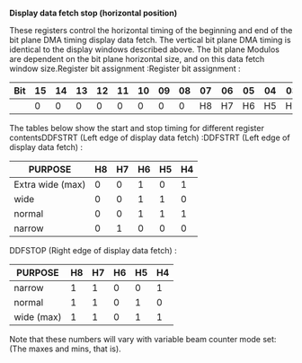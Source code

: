 **Display data fetch stop (horizontal position)**

These registers control the horizontal timing of the beginning and end of the bit plane DMA timing display data fetch. The vertical bit plane DMA timing is identical to the display windows described above. The bit plane Modulos are dependent on the bit plane horizontal size, and on this data fetch window size.Register bit assignment :Register bit assignment :

| Bit| 15| 14| 13| 12| 11| 10| 09| 08| 07| 06| 05| 04| 03| 02| 01| 00  |
|---|---|---|---|---|---|---|---|---|---|---|---|---|---|---|---|---  |
|| 0| 0| 0| 0| 0| 0| 0| 0| H8| H7| H6| H5| H4| H3| H2| 0|

The tables below show the start and stop timing for different register contentsDDFSTRT (Left edge of display data fetch) :DDFSTRT (Left edge of display data fetch) :

| PURPOSE| H8| H7| H6| H5| H4  |
|---|---|---|---|---|---  |
|Extra wide (max)| 0| 0| 1| 0| 1  |
|wide| 0| 0| 1| 1| 0  |
|normal| 0| 0| 1| 1| 1  |
|narrow| 0| 1| 0| 0| 0|

DDFSTOP (Right edge of display data fetch) :

| PURPOSE| H8| H7| H6| H5| H4  |
|---|---|---|---|---|---  |
|narrow| 1| 1| 0| 0| 1  |
|normal| 1| 1| 0| 1| 0  |
|wide (max)| 1| 1| 0| 1| 1|

Note that these numbers will vary with variable beam counter mode set: (The maxes and mins, that is).


